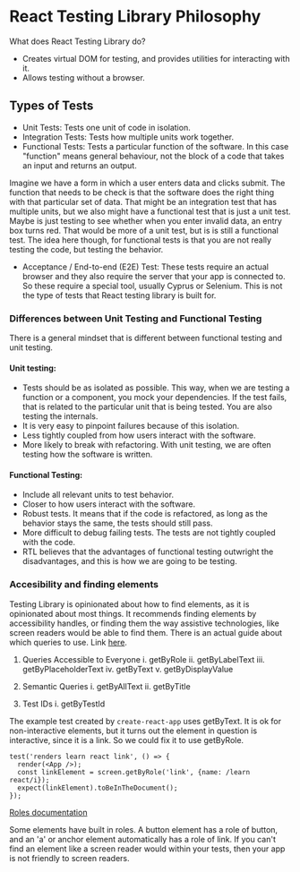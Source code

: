 # React Testing Library Philosophy
What does React Testing Library do?
- Creates virtual DOM for testing, and provides utilities for interacting with it.
- Allows testing without a browser.

## Types of Tests
- Unit Tests: Tests one unit of code in isolation.
- Integration Tests: Tests how multiple units work together.
- Functional Tests: Tests a particular function of the software. In this case "function" means general behaviour, not the block of a code that takes an input and returns an output.  

Imagine we have a form in which a user enters data and clicks submit. The function that needs to be check is that the software does the right thing with that particular set of data. That might be an integration test that has multiple units, but we also might have a functional test that is just a unit test. Maybe is just testing to see whether when you enter invalid data, an entry box turns red. That would be more of a unit test, but is is still a functional test. The idea here though, for functional tests is that you are not really testing the code, but testing the behavior.

- Acceptance / End-to-end (E2E) Test: These tests require an actual browser and they also require the server that your app is connected to. So these require a special tool, usually Cyprus or Selenium. This is not the type of tests that React testing library is built for.

### Differences between Unit Testing and Functional Testing
There is a general mindset that is different between functional testing and unit testing.

#### Unit testing:
- Tests should be as isolated as possible. This way, when we are testing a function or a component, you mock your dependencies. If the test fails, that is related to the particular unit that is being tested. You are also testing the internals. 
- It is very easy to pinpoint failures because of this isolation.
- Less tightly coupled from how users interact with the software.
- More likely to break with refactoring. With unit testing, we are often testing how the software is written.

#### Functional Testing:
- Include all relevant units to test behavior.
- Closer to how users interact with the software.
- Robust tests. It means that if the code is refactored, as long as the behavior stays the same, the tests should still pass. 
- More difficult to debug failing tests. The tests are not tightly coupled with the code.
- RTL believes that the advantages of functional testing outwright the disadvantages, and this is how we are going to be testing.

### Accesibility and finding elements
Testing Library is opinionated about how to find elements, as it is opinionated about most things. It recommends finding elements by accessibility handles, or finding them the way assistive technologies, like screen readers would be able to find them. There is an actual guide about which queries to use. Link [here](https://testing-library.com/docs/guide-which-query).

1. Queries Accessible to Everyone 
    i. getByRole
    ii. getByLabelText
    iii. getByPlaceholderText
    iv. getByText
    v. getByDisplayValue

2. Semantic Queries
    i. getByAllText
    ii. getByTitle

3. Test IDs
    i. getByTestId

The example test created by ```create-react-app``` uses getByText. It is ok for non-interactive elements, but it turns out the element in question is interactive, since it is a link. So we could fix it to use getByRole.

```
test('renders learn react link', () => {
  render(<App />); 
  const linkElement = screen.getByRole('link', {name: /learn react/i});
  expect(linkElement).toBeInTheDocument();
});
```

[Roles documentation](https://www.w3.org/TR/wai-aria/#role_definitions)

Some elements have built in roles. A button element has a role of button, and an 'a' or anchor element automatically has a role of link. 
If you can't find an element like a screen reader would within your tests, then your app is not friendly to screen readers.